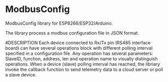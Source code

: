 # ModbusConfig
ModbusConfig library for ESP8266/ESP32/Arduino. 

The library process a modbus configuration file in JSON format. 

#DESCRIPTION
Each device connected to Rx/Tx pin (RS485 interface board) can have several operations block with different polling interval specified in a configuration file.
Any operation has several parameters: SlaveID, function, address, len and operation name to visually distinguish operations. 
When a device (slave) polling interval has reached, the libriary invoke the callback function to send telemetry data to a cloud server or poll a slave device.
